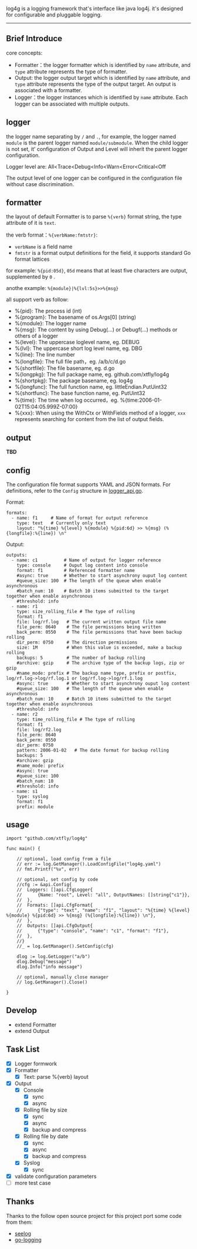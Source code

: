 log4g is a logging framework that's interface like java log4j. it's designed for configurable and pluggable logging.

--------

## Brief Introduce

core concepts:

 - Formatter：the logger formatter which is identified by `name` attribute, and `type` attribute represents the type of formatter.
 - Output: the logger output target which is identified by `name` attribute, and `type` attribute represents the type of the output target. An output is associated with a formatter.
 - Logger：the logger instances which is identified by `name` attribute. Each logger can be associated with multiple outputs.

## logger

the logger name separating by `/` and `.`, for example, the logger named `module` is the parent logger named `module/submodule`. When the child logger is not set, it' configuration of Output and Level will inherit the parent logger configuration.

Logger level are: All<Trace<Debug<Info<Warn<Error<Critical<Off

The output level of one logger can be configured in the configuration file without case discrimination.

## formatter

the layout of default Formatter is to parse `%{verb}` format string, the type attribute of it is `text`.

the verb format：`%{verbName:fmtstr}`:
 - `verbName` is a field name 
 - `fmtstr` is a format output definitions for the field, it supports standard Go format lattices

for example: `%{pid:05d}`, `05d` means that at least five characters are output, supplemented by `0` . 

anothe example: `%{module}|%{lvl:5s}>>%{msg}`
 
all support verb as follow: 

 - %{pid}: The process id (int)
 - %{program}: The basename of os.Args[0] (string)
 - %{module}: The logger name
 - %{msg}: The content by using Debug(...) or Debugf(...) methods or others of a logger
 - %{level}: The uppercase loglevel name, eg. DEBUG
 - %{lvl}: The uppercase short log level name, eg. DBG
 - %{line}: The line number
 - %{longfile}: The full file path，eg. /a/b/c/d.go
 - %{shortfile}: The file basename, eg. d.go
 - %{longpkg}: The full package name, eg. github.com/xtfly/log4g
 - %{shortpkg}: The package basename, eg. log4g
 - %{longfunc}: The full function name, eg. littleEndian.PutUint32
 - %{shortfunc}: The base function name, eg. PutUint32
 - %{time}: The time when log occurred，eg. %{time:2006-01-02T15:04:05.999Z-07:00}
 - %{xxx}: When using the WithCtx or WithFields method of a logger, `xxx` represents searching for content from the list of output fields.

## output

 **TBD**

## config

The configuration file format supports YAML and JSON formats. For definitions, refer to the `Config` structure in [logger_api.go](api/logger_api.go).

Format:

```
formats:
  - name: f1     # Name of format for output reference
    type: text   # Currently only text
    layout: "%{time} %{level} %{module} %{pid:6d} >> %{msg} (%{longfile}:%{line}) \n"
```

Output:

```
outputs:
  - name: c1          # Name of output for logger reference
    type: console     # Ouput log content into console
    format: f1        # Referenced formatter name
    #async: true      # Whether to start asynchrony ouput log content
    #queue_size: 100  # The length of the queue when enable asynchronous
    #batch_num: 10    # Batch 10 items submitted to the target together when enable asynchronous
    #threshold: info
  - name: r1
    type: size_rolling_file # The type of rolling 
    format: f1
    file: log/rf.log   # The current written output file name
    file_perm: 0640    # The file permissions being written
    back_perm: 0550    # The file permissions that have been backup rolling
    dir_perm: 0750     # The direction permissions
    size: 1M           # When this value is exceeded, make a backup rolling
    backups: 5         # The number of backup rolling
    #archive: gzip     # The archive type of the backup logs, zip or gzip
    #name_mode: prefix # The backup name type, prefix or postfix, log/rf.log->log/rf.log.1 or log/rf.log->log/rf.1.log
    #async: true       # Whether to start asynchrony ouput log content
    #queue_size: 100   # The length of the queue when enable asynchronous
    #batch_num: 10     # Batch 10 items submitted to the target together when enable asynchronous
    #threshold: info
  - name: r2
    type: time_rolling_file # The type of rolling
    format: f1
    file: log/rf2.log
    file_perm: 0640
    back_perm: 0550
    dir_perm: 0750
    pattern: 2006-01-02   # The date format for backup rolling
    backups: 5
    #archive: gzip
    #name_mode: prefix
    #async: true
    #queue_size: 100
    #batch_num: 10
    #threshold: info
  - name: s1
    type: syslog
    format: f1
    prefix: module
```


## usage

```
import "github.com/xtfly/log4g"

func main() {

	// optional, load config from a file
	// err := log.GetManager().LoadConfigFile("log4g.yaml")
	// fmt.Printf("%v", err)

	// optional, set config by code
	//cfg := &api.Config{
	//	Loggers: []api.CfgLogger{
	//		{Name: "root", Level: "all", OutputNames: []string{"c1"}},
	//	},
	//	Formats: []api.CfgFormat{
	//		{"type": "text", "name": "f1", "layout": "%{time} %{level} %{module} %{pid:6d} >> %{msg} (%{longfile}:%{line}) \n"},
	//	},
	//	Outputs: []api.CfgOutput{
	//		{"type": "console", "name": "c1", "format": "f1"},
	//	},
	//}
	//_ = log.GetManager().SetConfig(cfg)

	dlog := log.GetLogger("a/b")
	dlog.Debug("message")
	dlog.Info("info message")

	// optional, manually close manager
	// log.GetManager().Close()

}
```

## Develop

 - extend Formatter
 - extend Output

## Task List

- [x] Logger formwork
- [x] Formatter
  - [x] Text: parse %{verb} layout
- [x] Output
  - [x] Console
     - [x] sync
     - [x] async
  - [x] Rolling file by size
     - [x] sync
     - [x] async
     - [x] backup and compress
  - [x] Rolling file by date
     - [x] sync
     - [x] async
     - [x] backup and compress
  - [x] Syslog
     - [x] sync
- [x] validate configuration parameters
- [ ] more test case

## Thanks

Thanks to the follow open source project for this project port some code from them:

 - [seelog](https://github.com/cihub/seelog)
 - [go-logging](https://github.com/op/go-logging)